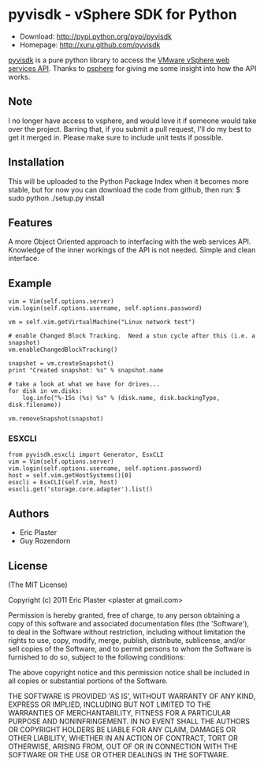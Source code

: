 
# pyvisdk - vSphere SDK  for Python

* Download: http://pypi.python.org/pypi/pyvisdk
* Homepage: http://xuru.github.com/pyvisdk

[pyvisdk](http://xuru.github.com/pyvisdk) is a pure python library to access the [VMware vSphere web services API](http://www.vmware.com/support/developer/vc-sdk/).
Thanks to [psphere](http://jkinred.bitbucket.org/psphere/index.html) for giving me some insight into how the API works.

## Note
  I no longer have access to vsphere, and would love it if someone would take over the project.  Barring that, if you submit a pull request, I'll do my best to get it merged in.  Please make sure to include unit tests if possible.
  
## Installation
  This will be uploaded to the Python Package Index when it becomes more stable, but for now you can download the code from github, then run:
  $ sudo python ./setup.py install
  
## Features
  A more Object Oriented approach to interfacing with the web services API.
  Knowledge of the inner workings of the API is not needed.
  Simple and clean interface.

## Example
    vim = Vim(self.options.server)
    vim.login(self.options.username, self.options.password)

    vm = self.vim.getVirtualMachine("Linux network test")
    
    # enable Changed Block Tracking.  Need a stun cycle after this (i.e. a snapshot)
    vm.enableChangedBlockTracking()
    
    snapshot = vm.createSnapshot()
    print "Created snapshot: %s" % snapshot.name
    
    # take a look at what we have for drives...
    for disk in vm.disks:
        log.info("%-15s (%s) %s" % (disk.name, disk.backingType, disk.filename))
    
    vm.removeSnapshot(snapshot)

### ESXCLI
  
    from pyvisdk.esxcli import Generator, EsxCLI
    vim = Vim(self.options.server)
    vim.login(self.options.username, self.options.password)
    host = self.vim.getHostSystems()[0]
    esxcli = EsxCLI(self.vim, host)
    esxcli.get('storage.core.adapter').list()

## Authors

  * Eric Plaster
  * Guy Rozendorn


## License 

(The MIT License)

Copyright (c) 2011 Eric Plaster &lt;plaster at gmail.com&gt;

Permission is hereby granted, free of charge, to any person obtaining
a copy of this software and associated documentation files (the
'Software'), to deal in the Software without restriction, including
without limitation the rights to use, copy, modify, merge, publish,
distribute, sublicense, and/or sell copies of the Software, and to
permit persons to whom the Software is furnished to do so, subject to
the following conditions:

The above copyright notice and this permission notice shall be
included in all copies or substantial portions of the Software.

THE SOFTWARE IS PROVIDED 'AS IS', WITHOUT WARRANTY OF ANY KIND,
EXPRESS OR IMPLIED, INCLUDING BUT NOT LIMITED TO THE WARRANTIES OF
MERCHANTABILITY, FITNESS FOR A PARTICULAR PURPOSE AND NONINFRINGEMENT.
IN NO EVENT SHALL THE AUTHORS OR COPYRIGHT HOLDERS BE LIABLE FOR ANY
CLAIM, DAMAGES OR OTHER LIABILITY, WHETHER IN AN ACTION OF CONTRACT,
TORT OR OTHERWISE, ARISING FROM, OUT OF OR IN CONNECTION WITH THE
SOFTWARE OR THE USE OR OTHER DEALINGS IN THE SOFTWARE.
